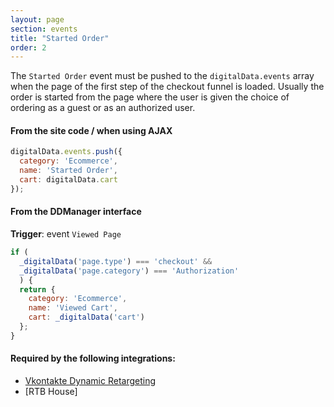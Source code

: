 ```yaml
---
layout: page
section: events
title: "Started Order"
order: 2
---
```

The `Started Order` event must be pushed to the `digitalData.events` array when the page of the first step of the checkout funnel is loaded. Usually the order is started from the page where the user is given the choice of ordering as a guest or as an authorized user.

#### From the site code / when using AJAX
```javascript
digitalData.events.push({
  category: 'Ecommerce',
  name: 'Started Order',
  cart: digitalData.cart
});
```

#### From the DDManager interface
**Trigger**: event `Viewed Page`
```javascript
if (
  _digitalData('page.type') === 'checkout' &&
  _digitalData('page.category') === 'Authorization'
  ) {
  return {
    category: 'Ecommerce',
    name: 'Viewed Cart',
    cart: _digitalData('cart')
  };
}
```

#### Required by the following integrations:
* [Vkontakte Dynamic Retargeting](/integrations/vkontakte)
* [RTB House]